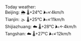 Today weather:  
Beijing: 🌦   🌡️+24°C 🌬️↙4km/h  
Tianjin: 🌫  🌡️+25°C 🌬️↙11km/h  
Shijiazhuang: ☁️   🌡️+28°C 🌬️←4km/h  
Tangshan: ☁️   🌡️+27°C 🌬️↙12km/h  
